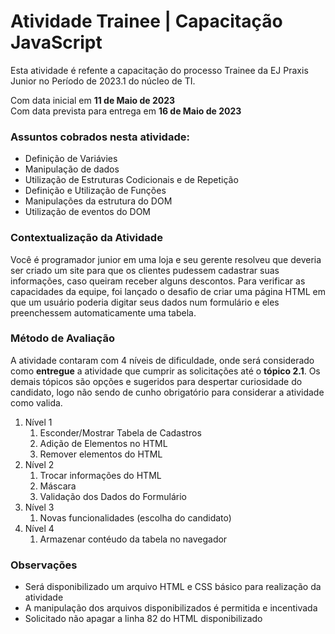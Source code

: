 <h1>Atividade Trainee | Capacitação JavaScript</h1>
<p>Esta atividade é refente a capacitação do processo Trainee da EJ Praxis Junior no Período de 2023.1 do núcleo de TI.</p>
<p>
    Com data inicial em <b>11 de Maio de 2023</b>
    <br>
    Com data prevista para entrega em <b>16 de Maio de 2023</b>
</p>
<h3>Assuntos cobrados nesta atividade:</h3>
<ul>
    <li>Definição de Variávies</li>
    <li>Manipulação de dados</li>
    <li>Utilização de Estruturas Codicionais e de Repetição</li>
    <li>Definição e Utilização de Funções</li>
    <li>Manipulações da estrutura do DOM</li>
    <li>Utilização de eventos do DOM</li>
</ul>
<h3>Contextualização da Atividade</h3>
<p>
    Você é programador junior em uma loja e seu gerente resolveu que deveria ser criado um site para que os clientes pudessem cadastrar suas informações, caso queiram receber alguns descontos. Para verificar as capacidades da equipe, foi lançado o desafio de criar uma página HTML em que um usuário poderia digitar seus dados num formulário e eles preenchessem automaticamente uma tabela.
</p>

<h3>Método de Avaliação</h3>
<p>A atividade contaram com 4 níveis de dificuldade, onde será considerado como <b>entregue</b> a atividade que cumprir as solicitações até o <b>tópico 2.1</b>. Os demais tópicos são opções e sugeridos para despertar curiosidade do candidato, logo não sendo de cunho obrigatório para considerar a atividade como valida.</p>
<ol>
    <li>Nível 1
        <ol>
            <li>Esconder/Mostrar Tabela de Cadastros</li>
            <li>Adição de Elementos no HTML</li>
            <li>Remover elementos do HTML</li>
        </ol>
    </li>
    <li>Nível 2
        <ol>
            <li>Trocar informações do HTML</li>
            <li>Máscara</li>
            <li>Validação dos Dados do Formulário</li>
        </ol>
    </li>
    <li>Nível 3
        <ol>
            <li>Novas funcionalidades (escolha do candidato)</li>
        </ol>
    </li>
    <li>Nível 4
        <ol>
            <li>Armazenar contéudo da tabela no navegador</li>
        </ol>
    </li>
</ol>
<h3>Observações</h3>
<ul>
    <li>Será disponibilizado um arquivo HTML e CSS básico para realização da atividade</li>
    <li>A manipulação dos arquivos disponibilizados é permitida e incentivada</li>
    <li>Solicitado não apagar a linha 82 do HTML disponibilizado</li>
</ul>